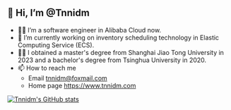 ## 👋 Hi, I’m @Tnnidm

- 👨‍💻 I’m a software engineer in Alibaba Cloud now.
- 👀 I’m currently working on inventory scheduling technology in Elastic Computing Service (ECS).
- 👨‍🎓 I obtained a master's degree from Shanghai Jiao Tong University in 2023 and a bachelor's degree from Tsinghua University in 2020.
- 📫 How to reach me
  - Email tnnidm@foxmail.com
  - Home page https://www.tnnidm.com


[![Tnnidm's GitHub stats](https://github-readme-stats.vercel.app/api?username=tnnidm)](https://github.com/anuraghazra/github-readme-stats)


<!---
Tnnidm/Tnnidm is a ✨ special ✨ repository because its `README.md` (this file) appears on your GitHub profile.
You can click the Preview link to take a look at your changes.
--->
